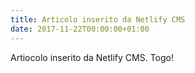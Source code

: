 ```yaml
---
title: Articolo inserito da Netlify CMS
date: 2017-11-22T00:00:00+01:00
---
```

Artiocolo inserito da Netlify CMS. Togo!
